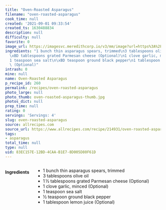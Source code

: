 ```yaml
---
title: "Oven-Roasted Asparagus"
filename: "oven-roasted-asparagus"
cook_time: null
created: '2021-09-01 09:33:54'
created_ts: 1630488834
description: null
difficulty: null
favorite: 0
image_url: https://imagesvc.meredithcorp.io/v3/mm/image?url=https%3A%2F%2Fstatic.onecms.io%2Fwp-content%2Fuploads%2Fsites%2F43%2F2017%2F01%2F1001600-Oven-Roasted-Asparagus-Photo-by-Kims-Cooking-Now-resize.jpg&q=85
ingredients: "1 bunch thin asparagus spears, trimmed\n3 tablespoons olive oil\n1\u2009\
  \xBD tablespoons grated Parmesan cheese (Optional)\n1 clove garlic, minced (Optional)\n\
  1 teaspoon sea salt\n\xBD teaspoon ground black pepper\n1 tablespoon lemon juice\
  \ (Optional)"
intrash: 0
mine: null
name: Oven-Roasted Asparagus
p_recipe_id: 260
permalink: /recipes/oven-roasted-asparagus
photo_large: null
photo_thumb: oven-roasted-asparagus-thumb.jpg
photos_dict: null
prep_time: null
rating: 0
servings: 'Servings: 4'
slug: oven-roasted-asparagus
source: allrecipes.com
source_url: https://www.allrecipes.com/recipe/214931/oven-roasted-asparagus/
tags:
- asparagus
total_time: null
type: null
uid: 83EC157E-12BD-4CAA-B1E7-8D005D80F61D
---
```

<div class="large-8 medium-7 columns" id="writeup">	</div><!-- #writeup -->
</div><!-- #row-one -->
<div class="row" id="row-two">	<div class="medium-4 small-5 columns" id="ingredients"><h4>Ingredients</h4><div class="box box-ingredients content"><ul>
<li>1 bunch thin asparagus spears, trimmed</li>
<li>3 tablespoons olive oil</li>
<li>1 ½ tablespoons grated Parmesan cheese (Optional)</li>
<li>1 clove garlic, minced (Optional)</li>
<li>1 teaspoon sea salt</li>
<li>½ teaspoon ground black pepper</li>
<li>1 tablespoon lemon juice (Optional)</li>
</ul>
</div>	</div>	<div class="medium-6 small-7 columns" id="directions">	</div>